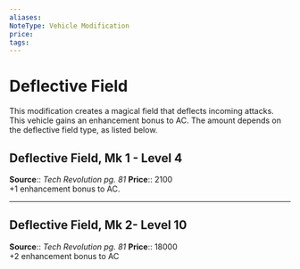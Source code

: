 ```yaml
---
aliases: 
NoteType: Vehicle Modification
price:  
tags: 
---
```


# Deflective Field

This modification creates a magical field that deflects incoming attacks. This vehicle gains an enhancement bonus to AC. The amount depends on the deflective field type, as listed below.  

## Deflective Field, Mk 1 - Level 4

**Source**:: _Tech Revolution pg. 81_
**Price**:: 2100  
+1 enhancement bonus to AC.

---

## Deflective Field, Mk 2- Level 10

**Source**:: _Tech Revolution pg. 81_
**Price**:: 18000  
+2 enhancement bonus to AC
